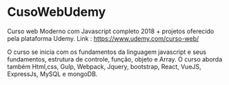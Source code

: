 # CusoWebUdemy
Curso web Moderno com Javascript completo 2018 + projetos oferecido pela plataforma Udemy.
Link : https://www.udemy.com/curso-web/

O curso se inicia com os fundamentos da linguagem javascript e seus fundamentos, estrutura de controle, função, objeto e Array.
O curso aborda também Html,css, Gulp, Webpack, Jquery, bootstrap, React, VueJS, ExpressJs, MySQL e mongoDB.
